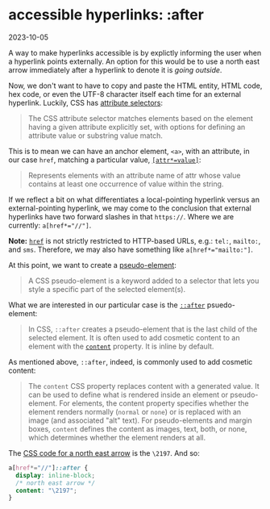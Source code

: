 # accessible hyperlinks: :after

2023-10-05

A way to make hyperlinks accessible is by explictly informing the user when a hyperlink points externally. An option for this would be to use a north east arrow immediately after a hyperlink to denote it is _going outside_.

Now, we don't want to have to copy and paste the HTML entity, HTML code, hex code, or even the UTF-8 character itself each time for an external hyperlink. Luckily, CSS has [attribute selectors](https://developer.mozilla.org/en-US/docs/Web/CSS/Attribute_selectors):

> The CSS attribute selector matches elements based on the element having a given attribute explicitly set, with options for defining an attribute value or substring value match.

This is to mean we can have an anchor element, `<a>`, with an attribute, in our case `href`, matching a particular value, [`[attr*=value]`](https://developer.mozilla.org/en-US/docs/Web/CSS/Attribute_selectors#attrvalue_6):

> Represents elements with an attribute name of attr whose value contains at least one occurrence of value within the string.

If we reflect a bit on what differentiates a local-pointing hyperlink versus an external-pointing hyperlink, we may come to the conclusion that external hyperlinks have two forward slashes in that `https://`. Where we are currently: `a[href*="//"]`.

**Note:** [`href`](https://developer.mozilla.org/en-US/docs/Web/HTML/Element/a#href) is not strictly restricted to HTTP-based URLs, e.g.: `tel:`, `mailto:`, and `sms`. Therefore, we may also have something like `a[href*="mailto:"]`.

At this point, we want to create a [pseudo-element](https://developer.mozilla.org/en-US/docs/Web/CSS/Pseudo-elements):

> A CSS pseudo-element is a keyword added to a selector that lets you style a specific part of the selected element(s).

What we are interested in our particular case is the [`::after`](https://developer.mozilla.org/en-US/docs/Web/CSS/::after) psuedo-element:

> In CSS, `::after` creates a pseudo-element that is the last child of the selected element. It is often used to add cosmetic content to an element with the [`content`](https://developer.mozilla.org/en-US/docs/Web/CSS/content) property. It is inline by default.

As mentioned above, `::after`, indeed, is commonly used to add cosmetic content:

> The `content` CSS property replaces content with a generated value. It can be used to define what is rendered inside an element or pseudo-element. For elements, the content property specifies whether the element renders normally (`normal` or `none`) or is replaced with an image (and associated "alt" text). For pseudo-elements and margin boxes, `content` defines the content as images, text, both, or none, which determines whether the element renders at all.

The [CSS code for a north east arrow](https://www.toptal.com/designers/htmlarrows/arrows/north-east-arrow/) is the `\2197`. And so:

```css
a[href*="//"]::after {
  display: inline-block;
  /* north east arrow */
  content: "\2197";
}
```
